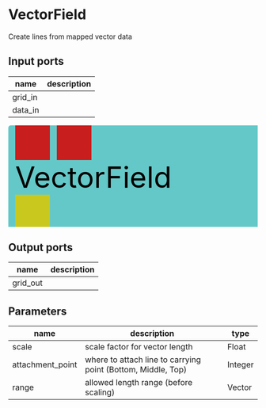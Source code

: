 
# VectorField
Create lines from mapped vector data

## Input ports
|name|description|
|-|-|
|grid_in||
|data_in||


<svg width="516.5999999999999" height="210" >
<rect x="0" y="0" width="516.5999999999999" height="210" rx="5" ry="5" style="fill:#64c8c8ff;" />
<rect x="14.0" y="0" width="70" height="70" rx="0" ry="0" style="fill:#c81e1eff;" >
<title>grid_in</title></rect>
<title>grid_in</title></rect><rect x="98.0" y="0" width="70" height="70" rx="0" ry="0" style="fill:#c81e1eff;" >
<title>data_in</title></rect>
<title>data_in</title></rect><rect x="14.0" y="140" width="70" height="70" rx="0" ry="0" style="fill:#c8c81eff;" >
<title>grid_out</title></rect>
<text x="14.0" y="126.0" font-size="4.2em">VectorField</text></svg>

## Output ports
|name|description|
|-|-|
|grid_out||


## Parameters
|name|description|type|
|-|-|-|
|scale|scale factor for vector length|Float|
|attachment_point|where to attach line to carrying point (Bottom, Middle, Top)|Integer|
|range|allowed length range (before scaling)|Vector|
